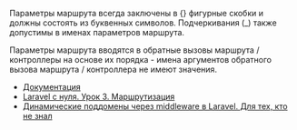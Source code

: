 Параметры маршрута всегда заключены в {} фигурные скобки и должны состоять из буквенных символов. 
Подчеркивания (_) также допустимы в именах параметров маршрута.

Параметры маршрута вводятся в обратные вызовы маршрута / контроллеры на основе их порядка - имена аргументов 
обратного вызова маршрута / контроллера не имеют значения.

[//]: # "materials"

- [Документация](https://laravel.com/docs/10.x/routing#route-parameters)
- [Laravel с нуля. Урок 3. Маршрутизация](https://youtu.be/i_pkBJSVFzA)
- [Динамические поддомены через middleware в Laravel. Для тех, кто не знал](https://youtu.be/YFrrrQlgZfo)

[//]: # "/materials"
